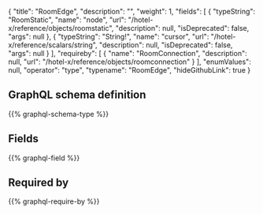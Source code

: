 {
  "title": "RoomEdge",
  "description": "",
  "weight": 1,
  "fields": [
    {
      "typeString": "RoomStatic",
      "name": "node",
      "url": "/hotel-x/reference/objects/roomstatic",
      "description": null,
      "isDeprecated": false,
      "args": null
    },
    {
      "typeString": "String!",
      "name": "cursor",
      "url": "/hotel-x/reference/scalars/string",
      "description": null,
      "isDeprecated": false,
      "args": null
    }
  ],
  "requireby": [
    {
      "name": "RoomConnection",
      "description": null,
      "url": "/hotel-x/reference/objects/roomconnection"
    }
  ],
  "enumValues": null,
  "operator": "type",
  "typename": "RoomEdge",
  "hideGithubLink": true
}
## GraphQL schema definition

{{% graphql-schema-type %}}

## Fields

{{% graphql-field %}}

## Required by

{{% graphql-require-by %}}
